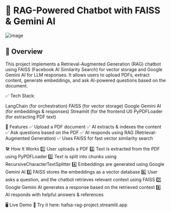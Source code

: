 # 📖 RAG-Powered Chatbot with FAISS & Gemini AI
![image](https://github.com/user-attachments/assets/55a70bc5-211f-46ae-ba01-04428e7feb8f)

## 🚀 Overview
This project implements a Retrieval-Augmented Generation (RAG) chatbot using FAISS (Facebook AI Similarity Search) for vector storage and Google Gemini AI for LLM responses. It allows users to upload PDFs, extract content, generate embeddings, and ask AI-powered questions based on the document.

✅ Tech Stack:

LangChain (for orchestration)
FAISS (for vector storage)
Google Gemini AI (for embeddings & responses)
Streamlit (for the frontend UI)
PyPDFLoader (for extracting PDF text)


🎯 Features
✅ Upload a PDF document
✅ AI extracts & indexes the content
✅ Ask questions based on the PDF
✅ AI responds using RAG (Retrieval-Augmented Generation)
✅ Uses FAISS for fast vector similarity search

🛠 How It Works
1️⃣ User uploads a PDF
2️⃣ Text is extracted from the PDF using PyPDFLoader
3️⃣ Text is split into chunks using RecursiveCharacterTextSplitter
4️⃣ Embeddings are generated using Google Gemini AI
5️⃣ FAISS stores the embeddings as a vector database
6️⃣ User asks a question, and the chatbot retrieves relevant context using FAISS
7️⃣ Google Gemini AI generates a response based on the retrieved context
8️⃣ AI responds with helpful answers & references

🖥 Live Demo
🚀 Try it here: hafsa-rag-project.streamlit.app

